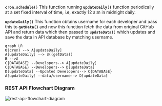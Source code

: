**`cron.schedule()`**
This function running **`updateDaily()`** function periodically at a set fixed interval of time, i.e, exactly 12 a:m in midnight daily.

**`updateDaily()`**
This function obtains username for each developer and pass this to **`getData()`** and now this function fetch the data from original GitHub API and return data which then passed to **`updateData()`**  which updates and  save the data in API database by matching username.

```mermaid
graph LR
O(cron) --> A[updateDaily]
A[updateDaily] --> B((getData))
B -->A
C{DATABASE} --Developers--> A[updateDaily]
C{DATABASE} --Developers--> D[updateData]
D[updateData] --Updated Developers--> C{DATABASE}
A[updateDaily] --data/username--> D[updateData]
```

### REST API Flowchart Diagram
![rest-api-flowchart-diagram](https://github.com/vsasvipul0605/havoc-v2-rest-api/blob/implement-new/docs/images/rest-api-flow-diagram.png)